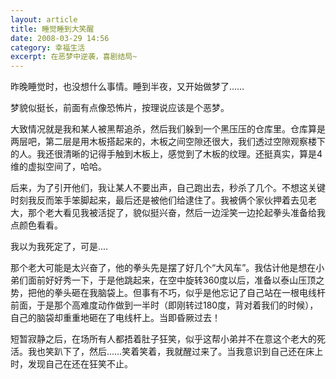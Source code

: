 ```yaml
---
layout: article
title: 睡觉睡到大笑醒
date: 2008-03-29 14:56
category: 幸福生活
excerpt: 在恶梦中逆袭，喜剧结局~
---
```


昨晚睡觉时，也没想什么事情。睡到半夜，又开始做梦了……

梦貌似挺长，前面有点像恐怖片，按理说应该是个恶梦。

大致情况就是我和某人被黑帮追杀，然后我们躲到一个黑压压的仓库里。仓库算是两层吧，第二层是用木板搭起来的，木板之间空隙还很大，我们透过空隙观察楼下的人。我还很清晰的记得手触到木板上，感觉到了木板的纹理。还挺真实，算是4维的虚拟空间了，哈哈。

后来，为了引开他们，我让某人不要出声，自己跑出去，秒杀了几个。不想这关键时刻我反而笨手笨脚起来，最后还是被他们给逮住了。我被俩个家伙押着去见老大，那个老大看见我被活捉了，貌似挺兴奋，然后一边淫笑一边抡起拳头准备给我点颜色看看。

我以为我死定了，可是....

那个老大可能是太兴奋了，他的拳头先是摆了好几个“大风车”。我估计他是想在小弟们面前好好秀一下，于是他跳起来，在空中旋转360度以后，准备以泰山压顶之势，把他的拳头砸在我脑袋上。但事有不巧，似乎是他忘记了自己站在一根电线杆前面，于是那个高难度动作做到一半时（即刚转过180度，背对着我们的时候），自己的脑袋却重重地砸在了电线杆上。当即昏厥过去！

短暂寂静之后，在场所有人都捂着肚子狂笑，似乎这帮小弟并不在意这个老大的死活。我也笑趴下了，然后……笑着笑着，我就醒过来了。当我意识到自己还在床上时，发现自己在还在狂笑不止。
